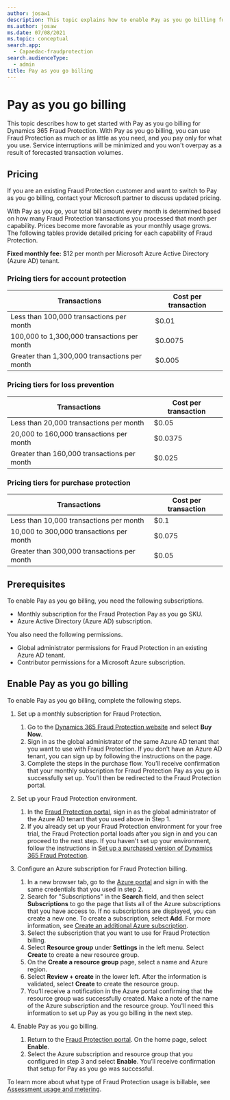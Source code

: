```yaml
---
author: josaw1
description: This topic explains how to enable Pay as you go billing for Microsoft Dynamics 365 Fraud Protection.
ms.author: josaw
ms.date: 07/08/2021
ms.topic: conceptual
search.app: 
  - Capaedac-fraudprotection
search.audienceType:
  - admin
title: Pay as you go billing
---
```


# Pay as you go billing

This topic describes how to get started with Pay as you go billing for Dynamics 365 Fraud Protection. With Pay as you go billing, you can use Fraud Protection as much or as little as you need, and you pay only for what you use. Service interruptions will be minimized and you won't overpay as a result of forecasted transaction volumes.


## Pricing

If you are an existing Fraud Protection customer and want to switch to Pay as you go billing, contact your Microsoft partner to discuss updated pricing.

With Pay as you go, your total bill amount every month is determined based on how many Fraud Protection transactions you processed that month per capability. Prices become more favorable as your monthly usage grows. The following tables provide detailed pricing for each capability of Fraud Protection.

**Fixed monthly fee:** $12 per month per Microsoft Azure Active Directory (Azure AD) tenant.

### Pricing tiers for account protection

| Transactions | Cost per transaction |
|-----------------------------|--------------------------------------------------|
| Less than 100,000 transactions per month | $0.01  |
| 100,000 to 1,300,000 transactions per month | $0.0075 |
| Greater than 1,300,000 transactions per month | $0.005  |

### Pricing tiers for loss prevention

| Transactions | Cost per transaction |
|-----------------------------|--------------------------------------------------|
| Less than 20,000 transactions per month | $0.05 |
| 20,000 to 160,000 transactions per month | $0.0375 |
| Greater than 160,000 transactions per month | $0.025 |

### Pricing tiers for purchase protection

| Transactions | Cost per transaction|
|-----------------------------|--------------------------------------------------|
| Less than 10,000 transactions per month | $0.1  |
| 10,000 to 300,000 transactions per month | $0.075  |
| Greater than 300,000 transactions per month | $0.05  |

## Prerequisites

To enable Pay as you go billing, you need the following subscriptions. 
- Monthly subscription for the Fraud Protection Pay as you go SKU.
- Azure Active Directory (Azure AD) subscription.

You also need the following permissions.
- Global administrator permissions for Fraud Protection in an existing Azure AD tenant.
- Contributor permissions for a Microsoft Azure subscription.

## Enable Pay as you go billing

To enable Pay as you go billing, complete the following steps.

1. Set up a monthly subscription for Fraud Protection.
    1. Go to the [Dynamics 365 Fraud Protection website](https://dynamics.microsoft.com/ai/fraud-protection/) and select **Buy Now**.
    1. Sign in as the global administrator of the same Azure AD tenant that you want to use with Fraud Protection. If you don’t have an Azure AD tenant, you can sign up by following the instructions on the page.
    1. Complete the steps in the purchase flow. You’ll receive confirmation that your monthly subscription for Fraud Protection Pay as you go is successfully set up. You'll then be redirected to the Fraud Protection portal. 

2. Set up your Fraud Protection environment.
    1. In the [Fraud Protection portal](https://dfp.microsoft.com/), sign in as the global administrator of the Azure AD tenant that you used above in Step 1.
    1. If you already set up your Fraud Protection environment for your free trial, the Fraud Protection portal loads after you sign in and you can proceed to the next step. If you haven't set up your environment, follow the instructions in [Set up a purchased version of Dynamics 365 Fraud Protection](promocode-set-up-dfp-purchased-version.md#complete-the-setup-process).

3. Configure an Azure subscription for Fraud Protection billing.
    1. In a new browser tab, go to the [Azure portal](https://portal.azure.com/) and sign in with the same credentials that you used in step 2. 
    1. Search for "Subscriptions" in the **Search** field, and then select **Subscriptions** to go the page that lists all of the Azure subscriptions that you have access to. If no subscriptions are displayed, you can create a new one. To create a subscription, select **Add**. For more information, see [Create an additional Azure subscription](azure/cost-management-billing/manage/create-subscription.md).
    1. Select the subscription that you want to use for Fraud Protection billing.
    1. Select **Resource group** under **Settings** in the left menu. Select **Create** to create a new resource group.
    1. On the **Create a resource group** page, select a name and Azure region.
    1. Select **Review + create** in the lower left. After the information is validated, select **Create** to create the resource group. 
    1. You’ll receive a notification in the Azure portal confirming that the resource group was successfully created. Make a note of the name of the Azure subscription and the resource group. You'll need this information to set up Pay as you go billing in the next step. 

4. Enable Pay as you go billing.
    1. Return to the [Fraud Protection portal](https://dfp.microsoft.com/). On the home page, select **Enable**.
    1. Select the Azure subscription and resource group that you configured in step 3 and select **Enable**. You’ll receive confirmation that setup for Pay as you go was successful. 
    
To learn more about what type of Fraud Protection usage is billable, see [Assessment usage and metering](metering.md).
